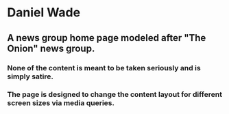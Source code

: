 # Daniel Wade
## A news group home page modeled after "The Onion" news group.
### None of the content is meant to be taken seriously and is simply satire.
### The page is designed to change the content layout for different screen sizes via media queries.
